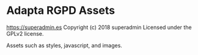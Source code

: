# Adapta RGPD Assets #
https://superadmin.es
Copyright (c) 2018 superadmin
Licensed under the GPLv2 license.

Assets such as styles, javascript, and images.